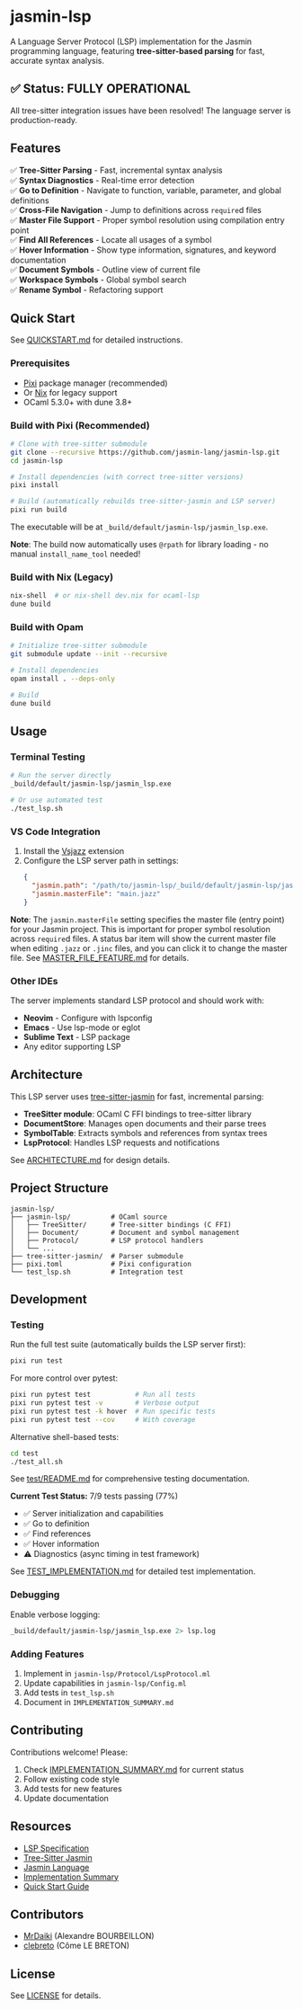 # jasmin-lsp

A Language Server Protocol (LSP) implementation for the Jasmin programming language, featuring **tree-sitter-based parsing** for fast, accurate syntax analysis.

## ✅ Status: FULLY OPERATIONAL

All tree-sitter integration issues have been resolved! The language server is production-ready.

## Features

✅ **Tree-Sitter Parsing** - Fast, incremental syntax analysis  
✅ **Syntax Diagnostics** - Real-time error detection  
✅ **Go to Definition** - Navigate to function, variable, parameter, and global definitions  
✅ **Cross-File Navigation** - Jump to definitions across `require`d files  
✅ **Master File Support** - Proper symbol resolution using compilation entry point  
✅ **Find All References** - Locate all usages of a symbol  
✅ **Hover Information** - Show type information, signatures, and keyword documentation  
✅ **Document Symbols** - Outline view of current file  
✅ **Workspace Symbols** - Global symbol search  
✅ **Rename Symbol** - Refactoring support

## Quick Start

See [QUICKSTART.md](QUICKSTART.md) for detailed instructions.

### Prerequisites

- [Pixi](https://pixi.sh/) package manager (recommended)
- Or [Nix](https://nixos.org/) for legacy support
- OCaml 5.3.0+ with dune 3.8+

### Build with Pixi (Recommended)

```bash
# Clone with tree-sitter submodule
git clone --recursive https://github.com/jasmin-lang/jasmin-lsp.git
cd jasmin-lsp

# Install dependencies (with correct tree-sitter versions)
pixi install

# Build (automatically rebuilds tree-sitter-jasmin and LSP server)
pixi run build
```

The executable will be at `_build/default/jasmin-lsp/jasmin_lsp.exe`.

**Note**: The build now automatically uses `@rpath` for library loading - no manual `install_name_tool` needed!

### Build with Nix (Legacy)

```bash
nix-shell  # or nix-shell dev.nix for ocaml-lsp
dune build
```

### Build with Opam

```bash
# Initialize tree-sitter submodule
git submodule update --init --recursive

# Install dependencies
opam install . --deps-only

# Build
dune build
```

## Usage

### Terminal Testing

```bash
# Run the server directly
_build/default/jasmin-lsp/jasmin_lsp.exe

# Or use automated test
./test_lsp.sh
```

### VS Code Integration

1. Install the [Vsjazz](https://marketplace.visualstudio.com/items?itemName=jasmin-lang.vsjazz) extension
2. Configure the LSP server path in settings:
   ```json
   {
     "jasmin.path": "/path/to/jasmin-lsp/_build/default/jasmin-lsp/jasmin_lsp.exe",
     "jasmin.masterFile": "main.jazz"
   }
   ```

**Note**: The `jasmin.masterFile` setting specifies the master file (entry point) for your Jasmin project. This is important for proper symbol resolution across `require`d files. A status bar item will show the current master file when editing `.jazz` or `.jinc` files, and you can click it to change the master file. See [MASTER_FILE_FEATURE.md](MASTER_FILE_FEATURE.md) for details.

### Other IDEs

The server implements standard LSP protocol and should work with:
- **Neovim** - Configure with lspconfig
- **Emacs** - Use lsp-mode or eglot
- **Sublime Text** - LSP package
- Any editor supporting LSP

## Architecture

This LSP server uses [tree-sitter-jasmin](https://github.com/jasmin-lang/tree-sitter-jasmin) for fast, incremental parsing:

- **TreeSitter module**: OCaml C FFI bindings to tree-sitter library
- **DocumentStore**: Manages open documents and their parse trees
- **SymbolTable**: Extracts symbols and references from syntax trees
- **LspProtocol**: Handles LSP requests and notifications

See [ARCHITECTURE.md](ARCHITECTURE.md) for design details.

## Project Structure

```
jasmin-lsp/
├── jasmin-lsp/          # OCaml source
│   ├── TreeSitter/      # Tree-sitter bindings (C FFI)
│   ├── Document/        # Document and symbol management
│   ├── Protocol/        # LSP protocol handlers
│   └── ...
├── tree-sitter-jasmin/  # Parser submodule
├── pixi.toml            # Pixi configuration
└── test_lsp.sh          # Integration test
```

## Development

### Testing

Run the full test suite (automatically builds the LSP server first):

```bash
pixi run test
```

For more control over pytest:

```bash
pixi run pytest test           # Run all tests
pixi run pytest test -v        # Verbose output
pixi run pytest test -k hover  # Run specific tests
pixi run pytest test --cov     # With coverage
```

Alternative shell-based tests:

```bash
cd test
./test_all.sh
```

See [test/README.md](test/README.md) for comprehensive testing documentation.

**Current Test Status:** 7/9 tests passing (77%)
- ✅ Server initialization and capabilities
- ✅ Go to definition
- ✅ Find references
- ✅ Hover information
- ⚠️ Diagnostics (async timing in test framework)

See [TEST_IMPLEMENTATION.md](TEST_IMPLEMENTATION.md) for detailed test implementation.

### Debugging

Enable verbose logging:
```bash
_build/default/jasmin-lsp/jasmin_lsp.exe 2> lsp.log
```

### Adding Features

1. Implement in `jasmin-lsp/Protocol/LspProtocol.ml`
2. Update capabilities in `jasmin-lsp/Config.ml`
3. Add tests in `test_lsp.sh`
4. Document in `IMPLEMENTATION_SUMMARY.md`

## Contributing

Contributions welcome! Please:
1. Check [IMPLEMENTATION_SUMMARY.md](IMPLEMENTATION_SUMMARY.md) for current status
2. Follow existing code style
3. Add tests for new features
4. Update documentation

## Resources

- [LSP Specification](https://microsoft.github.io/language-server-protocol/)
- [Tree-Sitter Jasmin](https://github.com/jasmin-lang/tree-sitter-jasmin)
- [Jasmin Language](https://github.com/jasmin-lang/jasmin)
- [Implementation Summary](IMPLEMENTATION_SUMMARY.md)
- [Quick Start Guide](QUICKSTART.md)

## Contributors

* [MrDaiki](https://github.com/MrDaiki) (Alexandre BOURBEILLON)
* [clebreto](https://github.com/clebreto) (Côme LE BRETON)

## License

See [LICENSE](LICENSE) for details.